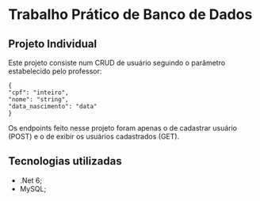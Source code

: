 # Trabalho Prático de Banco de Dados

## Projeto Individual
Este projeto consiste num CRUD de usuário seguindo o parâmetro estabelecido pelo professor:

    {
	"cpf": "inteiro",
	"nome": "string",
	"data_nascimento": "data"
	}
Os endpoints feito nesse projeto foram apenas o de cadastrar usuário (POST) e o de exibir os usuários cadastrados (GET).

## Tecnologias utilizadas

- .Net 6;
- MySQL;




